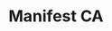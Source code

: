---
title: Manifest CA
permalink: /manifest/
ref: manifest
locale: ca
layout: page
inpage_nav: false
seo:
  title: Manifest
  description: Manifest i recollida d'adhesions de la campanya Pareu de parar-me.
  keywords: manifest, adhesions, racisme, perfil étnic
sections:
  - page-cover
  - statement
  - supporters
page-cover:
  template: theme/cover.html
  section_id: start
  heading: Manifest
  bg_image: /uploads/bannerA.jpg
statement:
  template: manifest/statement.html
  section_id: statement
  heading: Identificacions per perfil ètnic
  subheading: La mostra del racisme institucional més bàsic i quotidià. Quan la seguretat és   l'excusa per coartar drets i llibertats.
  body: |
    El “perfil ètnic” és un criteri normalitzat en moltes identificacions o controls, en què es demana la documentació a persones seleccionant-les pel seu aspecte físic; pel que semblen, i no pel que han fet. Aquests controls es donen de forma generalitzada i amb total impunitat, tant en espais públics com privats freqüentats per persones amb trets físics identificats com a diversos per la població majoritària.

    És una pràctica discriminatòria, racista, classista i il·legal, ja que xoca frontalment tant amb els Drets Humans com amb les lleis vigents. Tot i això, els cossos de seguretat públics, la justifiquen com a una acció necessària per a l'efectivitat de la seva tasca securitària. Tanmateix, segons dades oficials, més del 74% de les persones identificades no ha comès cap delicte [1].

    #### Per tant, posem de manifest que les parades selectives per perfil ètnic:

    - Són una “pràctica persistent i generalitzada de control identitari” [2], és a dir, un procediment sistematitzat i no fets aïllats que depenguin d’un funcionari en concret.
    - Són discriminatòries i suposen una limitació de la llibertat de moviment, sobretot per a les persones en situació administrativa irregular, que davant la vulnerabilitat opten per no tornar als espais públics que habitualment freqüentaven.
    - Suposen una porta oberta a detencions arbitraries, multes, ordres d’expulsió, ingressos al CIE i deportacions, entre altres altres mesures injustes.
    - Mostren a la societat que les persones de fenotip no dominant -tant estrangera com local- són sospitoses a ulls de l'Estat. Vinculen l’aparença física amb l’incompliment de la norma i reforcen l'estigmatització i la criminalització de les minories, fet que dificulta la convivència democràtica i normalitza el control social per part de la policia.
    - És un criteri inefectiu i contraproduent en termes de seguretat ciutadana, ja que la gran desproporció entre les identificacions i els delictes comesos genera desconfiança cap a la policia i menor predisposició a col·laborar amb l'Estat.

    #### Per això, exigim a les institucions que:

    - Reconeguin la dimensió real dels controls d'identitat per perfil ètnic i els condemnin.
    - Facilitin informació operativa de qualitat als agents de policia. Prenguin mesures i donin instruccions clares adreçades a prohibir i prevenir la identificació de persones innocents per descripcions massa genèriques que es basin en el color de pell, l’ètnia o característiques físiques, culturals i religioses.
    - Formin a la policia en matèria de racisme, per tal de dur a terme identificacions sota els principis d'igualtat i no discriminació, de conformitat amb Codi Europeu d'Ètica de la Policia.
    - Justifiquin i recullin dades de cada actuació d’identificació i registre que realitzin (incloent motiu, perfilació ètnica i resultat) i publiquin regularment estadístiques sobre la qüestió.
    - Introdueixin mesures de control internes i externes i apliquin sancions contra els agents que identifiquin de forma discriminatòria o injustificada.
    - Facilitin mecanismes de denúncia per a la població objecte d’identificacions i registres, i afavoreixin un sistema de control extern d’aquests processos.
    - Difonguin activament els drets i garanties de les persones i donin resposta a les seves preocupacions sobre els criteris de les identificacions policials.

    Cal acabar amb les identificacions per perfil ètnic perquè, a més de frenar en sec la vida    quotidiana de les persones, engeguen una cadena de vulneracions de drets fonamentals com:

    - el dret a la no discriminació i el principi d’igualtat,
    - el dret a la llibertat de moviment,
    - el dret a la dignitat,
    - el dret a la llibertat i seguretat personals,
    - el dret al respecte de la vida privada i familiar i
    - el dret a la llibertat religiosa, entre altres.

    Perquè l'aparença deixi de ser un motiu de control policial, actua i signa el manifest.

    ---

    [1] _Dades facilitades pel Ministeri de l'Interior el 2014_  
    [2] _Relator Especial de Nacions Unides en el seu informe sobre Espanya del 2013_
supporters:
  template: manifest/supporters.html
  section_id: supporters
  heading: Participen
  subheading: Un projecte amb el suport de
---